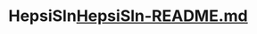 # HepsiSln[HepsiSln-README.md](https://github.com/user-attachments/files/17756137/HepsiSln-README.md)
